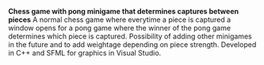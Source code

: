 **Chess game with pong minigame that determines captures between pieces**
A normal chess game where everytime a piece is captured a window opens for a pong game where the winner of the pong game determines which piece is captured. Possibility of adding other minigames in the future and to add weightage depending on piece strength. Developed in C++ and SFML for graphics in Visual Studio.

